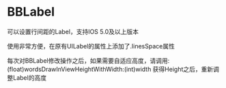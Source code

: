 BBLabel
=======

可以设置行间距的Label，支持IOS 5.0及以上版本

使用非常方便，在原有UILabel的属性上添加了.linesSpace属性

每次对BBLabel修改操作之后，如果需要自适应高度，请调用:
(float)wordsDrawInViewHeightWithWidth:(int)width
获得Height之后，重新调整Label的高度
